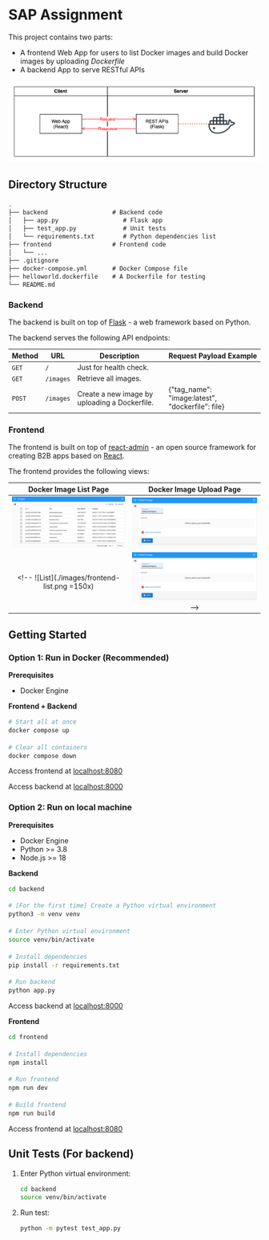 # SAP Assignment

This project contains two parts:

- A frontend Web App for users to list Docker images and build Docker images by uploading *Dockerfile*
- A backend App to serve RESTful APIs

![Architecture](./images/architecture.png)

## Directory Structure

    .
    ├── backend                  # Backend code
    │   ├── app.py                  # Flask app
    │   ├── test_app.py             # Unit tests
    │   └── requirements.txt        # Python dependencies list
    ├── frontend                 # Frontend code
    │   └── ...
    ├── .gitignore
    ├── docker-compose.yml       # Docker Compose file
    ├── helloworld.dockerfile    # A Dockerfile for testing
    └── README.md

### Backend

The backend is built on top of [Flask](https://flask.palletsprojects.com/en/3.0.x/) - a web framework based on Python.

The backend serves the following API endpoints:

| Method   | URL                                | Description                                  | Request Payload Example                  |
| -------- | ---------------------------------- | -------------------------------------------- | ---------------------------------------- |
| `GET`    | `/`                                | Just for health check.                       |                                          |
| `GET`    | `/images`                      | Retrieve all images.                         |                                          |
| `POST`   | `/images`                      | Create a new image by uploading a Dockerfile.| {"tag_name": "image:latest", "dockerfile": file} |

### Frontend

The frontend is built on top of [react-admin](https://github.com/marmelab/react-admin) - an open source framework for creating B2B apps based on [React](https://react.dev/).

The frontend provides the following views:

Docker Image List Page            |  Docker Image Upload Page
:-------------------------:|:-------------------------:
<img src="./images/frontend-list.png" alt="List" width="600"/> | <img src="./images/frontend-upload.png" alt="Upload" width="600"/>
<!-- ![List](./images/frontend-list.png =150x)  |  ![Upload](./images/frontend-upload.png) -->

## Getting Started

### Option 1: Run in Docker (Recommended)

**Prerequisites**

- Docker Engine

**Frontend + Backend**

```sh
# Start all at once
docker compose up

# Clear all containers
docker compose down
```

Access frontend at [localhost:8080](http://localhost:8080)

Access backend at [localhost:8000](http://localhost:8000)

### Option 2: Run on local machine

**Prerequisites**

- Docker Engine
- Python >= 3.8
- Node.js >= 18

**Backend**

```sh
cd backend

# [For the first time] Create a Python virtual environment
python3 -m venv venv

# Enter Python virtual environment
source venv/bin/activate

# Install dependencies
pip install -r requirements.txt

# Run backend
python app.py
```

Access backend at [localhost:8000](http://localhost:8000)

**Frontend**

```sh
cd frontend

# Install dependencies
npm install

# Run frontend
npm run dev

# Build frontend
npm run build
```

Access frontend at [localhost:8080](http://localhost:8080)

## Unit Tests (For backend)

1. Enter Python virtual environment:

    ```sh
    cd backend
    source venv/bin/activate
    ```

2. Run test:

    ```sh
    python -m pytest test_app.py
    ```
